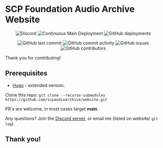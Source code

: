 # SCP Foundation Audio Archive Website

<div align="center">

![Discord](https://img.shields.io/discord/707272860393144381)
![Continuous Main Deployment](https://github.com/scpaudioarchive/website/workflows/Continuous%20Main%20Deployment/badge.svg)
![GitHub deployments](https://img.shields.io/github/deployments/scpaudioarchive/scpaudioarchive.github.io/github-pages)

![GitHub last commit](https://img.shields.io/github/last-commit/scpaudioarchive/website)
![GitHub commit activity](https://img.shields.io/github/commit-activity/m/scpaudioarchive/website)
![GitHub issues](https://img.shields.io/github/issues-raw/scpaudioarchive/website)
![GitHub contributors](https://img.shields.io/github/contributors/scpaudioarchive/website)
</div>

Thank you for contributing!

## Prerequisites

- [Hugo](https://github.com/gohugoio/hugo/releases/latest) - extended version.

Clone this repo: `git clone --recurse-submodules https://github.com/scpaudioarchive/website.git`

PR's are welcome, in most cases target **main**.

Any questions? Join the [Discord server](https://scpaudioarchive.github.io/go/discord), or email me (listed on website/ `git log`).

## Thank you!

